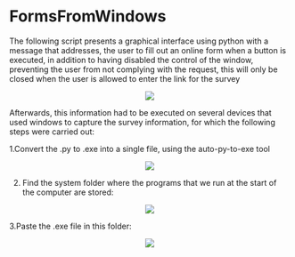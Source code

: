 # FormsFromWindows
The following script presents a graphical interface using python with a message that addresses, the user to fill out an online form when a button is executed, in addition to having disabled the control of the window, preventing the user from not complying with the request, this will only be closed when the user is allowed to enter the link for the survey 

<p align="center"> 
<img src="https://user-images.githubusercontent.com/110196579/181846518-7050a091-4cc7-4abc-890c-2e69ce2428fe.png">
</p>




Afterwards, this information had to be executed on several devices that used windows to capture the survey information, for which the following steps were carried out:


1.Convert the .py to .exe into a single file, using the auto-py-to-exe tool

<p align="center"> 
<img src="https://user-images.githubusercontent.com/110196579/181629125-4db132f2-0b95-446f-a290-a51e20858288.png">
</p>
  
2. Find the system folder where the programs that we run at the start of the computer are stored:
  
<p align="center"> 
<img src="https://user-images.githubusercontent.com/110196579/181629490-78ea720d-d7c2-415e-a46c-d7f7f1ac02ac.png">
</p>


3.Paste the .exe file in this folder:


<p align="center"> 
<img src="https://user-images.githubusercontent.com/110196579/181629892-0d616e6c-c6c2-4fd4-8b19-385f0ff67829.png">
</p>
